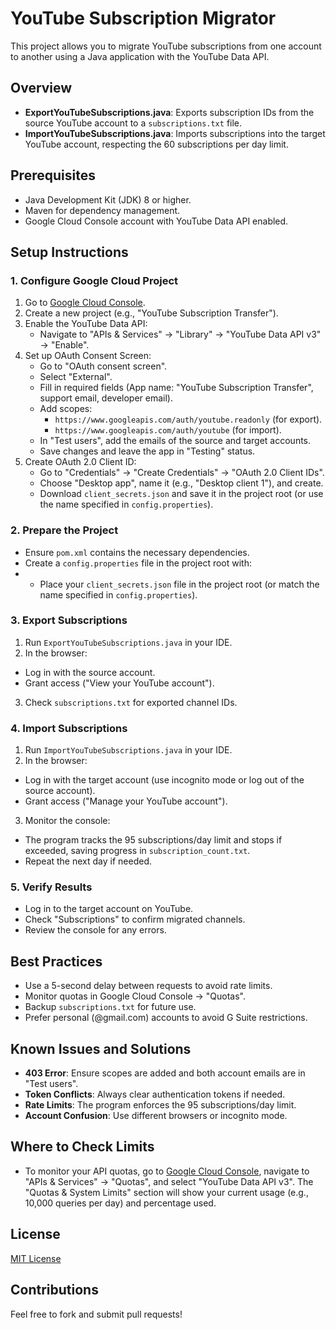 # YouTube Subscription Migrator

This project allows you to migrate YouTube subscriptions from one account to another using a Java application with the YouTube Data API.

## Overview
- **ExportYouTubeSubscriptions.java**: Exports subscription IDs from the source YouTube account to a `subscriptions.txt` file.
- **ImportYouTubeSubscriptions.java**: Imports subscriptions into the target YouTube account, respecting the 60 subscriptions per day limit.

## Prerequisites
- Java Development Kit (JDK) 8 or higher.
- Maven for dependency management.
- Google Cloud Console account with YouTube Data API enabled.

## Setup Instructions

### 1. Configure Google Cloud Project
1. Go to [Google Cloud Console](https://console.cloud.google.com).
2. Create a new project (e.g., "YouTube Subscription Transfer").
3. Enable the YouTube Data API:
   - Navigate to "APIs & Services" → "Library" → "YouTube Data API v3" → "Enable".
4. Set up OAuth Consent Screen:
   - Go to "OAuth consent screen".
   - Select "External".
   - Fill in required fields (App name: "YouTube Subscription Transfer", support email, developer email).
   - Add scopes:
      - `https://www.googleapis.com/auth/youtube.readonly` (for export).
      - `https://www.googleapis.com/auth/youtube` (for import).
   - In "Test users", add the emails of the source and target accounts.
   - Save changes and leave the app in "Testing" status.
5. Create OAuth 2.0 Client ID:
   - Go to "Credentials" → "Create Credentials" → "OAuth 2.0 Client IDs".
   - Choose "Desktop app", name it (e.g., "Desktop client 1"), and create.
   - Download `client_secrets.json` and save it in the project root (or use the name specified in `config.properties`).

### 2. Prepare the Project
- Ensure `pom.xml` contains the necessary dependencies.
- Create a `config.properties` file in the project root with:
- - Place your `client_secrets.json` file in the project root (or match the name specified in `config.properties`).

### 3. Export Subscriptions
1. Run `ExportYouTubeSubscriptions.java` in your IDE.
2. In the browser:
- Log in with the source account.
- Grant access ("View your YouTube account").
3. Check `subscriptions.txt` for exported channel IDs.

### 4. Import Subscriptions
1. Run `ImportYouTubeSubscriptions.java` in your IDE.
2. In the browser:
- Log in with the target account (use incognito mode or log out of the source account).
- Grant access ("Manage your YouTube account").
3. Monitor the console:
- The program tracks the 95 subscriptions/day limit and stops if exceeded, saving progress in `subscription_count.txt`.
- Repeat the next day if needed.

### 5. Verify Results
- Log in to the target account on YouTube.
- Check "Subscriptions" to confirm migrated channels.
- Review the console for any errors.

## Best Practices
- Use a 5-second delay between requests to avoid rate limits.
- Monitor quotas in Google Cloud Console → "Quotas".
- Backup `subscriptions.txt` for future use.
- Prefer personal (@gmail.com) accounts to avoid G Suite restrictions.

## Known Issues and Solutions
- **403 Error**: Ensure scopes are added and both account emails are in "Test users".
- **Token Conflicts**: Always clear authentication tokens if needed.
- **Rate Limits**: The program enforces the 95 subscriptions/day limit.
- **Account Confusion**: Use different browsers or incognito mode.

## Where to Check Limits
- To monitor your API quotas, go to [Google Cloud Console](https://console.cloud.google.com), navigate to "APIs & Services" → "Quotas", and select "YouTube Data API v3". The "Quotas & System Limits" section will show your current usage (e.g., 10,000 queries per day) and percentage used.

## License
[MIT License](LICENSE)

## Contributions
Feel free to fork and submit pull requests!